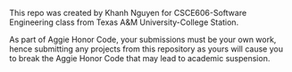 This repo was created by Khanh Nguyen for CSCE606-Software Engineering class from Texas A&M University-College Station.

As part of Aggie Honor Code, your submissions must be your own work, hence submitting any projects from this repository as yours will cause you to break the Aggie Honor Code that may lead to academic suspension.

